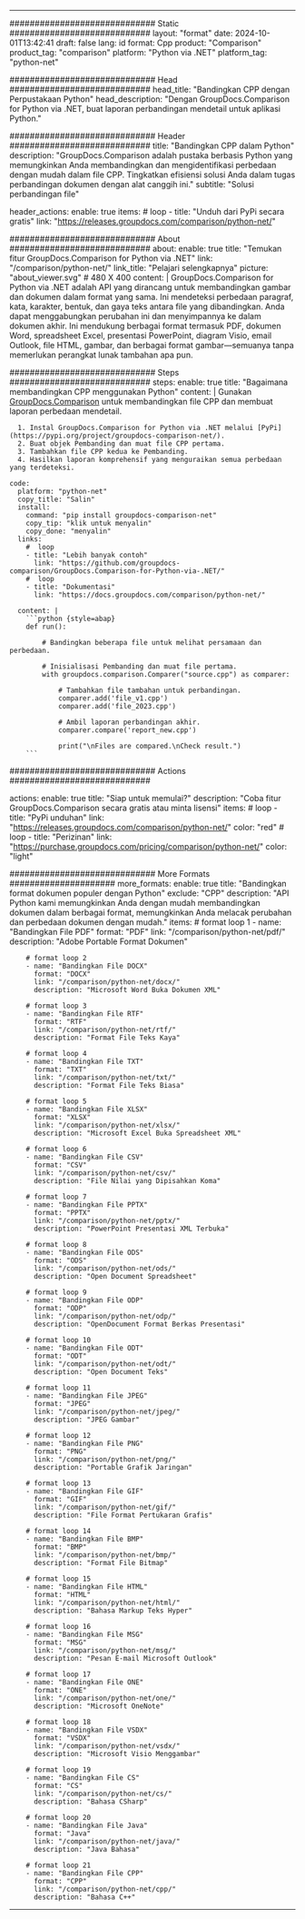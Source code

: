 
---
############################# Static ############################
layout: "format"
date:  2024-10-01T13:42:41
draft: false
lang: id
format: Cpp
product: "Comparison"
product_tag: "comparison"
platform: "Python via .NET"
platform_tag: "python-net"

############################# Head ############################
head_title: "Bandingkan CPP dengan Perpustakaan Python"
head_description: "Dengan GroupDocs.Comparison for Python via .NET, buat laporan perbandingan mendetail untuk aplikasi Python."

############################# Header ############################
title: "Bandingkan CPP dalam Python" 
description: "GroupDocs.Comparison adalah pustaka berbasis Python yang memungkinkan Anda membandingkan dan mengidentifikasi perbedaan dengan mudah dalam file CPP. Tingkatkan efisiensi solusi Anda dalam tugas perbandingan dokumen dengan alat canggih ini."
subtitle: "Solusi perbandingan file" 

header_actions:
  enable: true
  items:
    #  loop
    - title: "Unduh dari PyPi secara gratis"
      link: "https://releases.groupdocs.com/comparison/python-net/"
      
############################# About ############################
about:
    enable: true
    title: "Temukan fitur GroupDocs.Comparison for Python via .NET"
    link: "/comparison/python-net/"
    link_title: "Pelajari selengkapnya"
    picture: "about_viewer.svg" # 480 X 400
    content: |
       GroupDocs.Comparison for Python via .NET adalah API yang dirancang untuk membandingkan gambar dan dokumen dalam format yang sama. Ini mendeteksi perbedaan paragraf, kata, karakter, bentuk, dan gaya teks antara file yang dibandingkan. Anda dapat menggabungkan perubahan ini dan menyimpannya ke dalam dokumen akhir. Ini mendukung berbagai format termasuk PDF, dokumen Word, spreadsheet Excel, presentasi PowerPoint, diagram Visio, email Outlook, file HTML, gambar, dan berbagai format gambar—semuanya tanpa memerlukan perangkat lunak tambahan apa pun.

############################# Steps ############################
steps:
    enable: true
    title: "Bagaimana membandingkan CPP menggunakan Python"
    content: |
      Gunakan [GroupDocs.Comparison](https://products.groupdocs.com/comparison/python-net/) untuk membandingkan file CPP dan membuat laporan perbedaan mendetail.
      
      1. Instal GroupDocs.Comparison for Python via .NET melalui [PyPi](https://pypi.org/project/groupdocs-comparison-net/).
      2. Buat objek Pembanding dan muat file CPP pertama.
      3. Tambahkan file CPP kedua ke Pembanding.
      4. Hasilkan laporan komprehensif yang menguraikan semua perbedaan yang terdeteksi.
   
    code:
      platform: "python-net"
      copy_title: "Salin"
      install:
        command: "pip install groupdocs-comparison-net"
        copy_tip: "klik untuk menyalin"
        copy_done: "menyalin"
      links:
        #  loop
        - title: "Lebih banyak contoh"
          link: "https://github.com/groupdocs-comparison/GroupDocs.Comparison-for-Python-via-.NET/"
        #  loop
        - title: "Dokumentasi"
          link: "https://docs.groupdocs.com/comparison/python-net/"
          
      content: |
        ```python {style=abap}
        def run():

            # Bandingkan beberapa file untuk melihat persamaan dan perbedaan.

            # Inisialisasi Pembanding dan muat file pertama.
            with groupdocs.comparison.Comparer("source.cpp") as comparer:

                # Tambahkan file tambahan untuk perbandingan.
                comparer.add('file_v1.cpp')
                comparer.add('file_2023.cpp')

                # Ambil laporan perbandingan akhir.
                comparer.compare('report_new.cpp')

                print("\nFiles are compared.\nCheck result.")
        ```            

############################# Actions ############################

actions:
  enable: true
  title: "Siap untuk memulai?"
  description: "Coba fitur GroupDocs.Comparison secara gratis atau minta lisensi"
  items:
    #  loop
    - title: "PyPi unduhan"
      link: "https://releases.groupdocs.com/comparison/python-net/"
      color: "red"
        #  loop
    - title: "Perizinan"
      link: "https://purchase.groupdocs.com/pricing/comparison/python-net/"
      color: "light"


############################# More Formats #####################
more_formats:
    enable: true
    title: "Bandingkan format dokumen populer dengan Python"
    exclude: "CPP"
    description: "API Python kami memungkinkan Anda dengan mudah membandingkan dokumen dalam berbagai format, memungkinkan Anda melacak perubahan dan perbedaan dokumen dengan mudah."
    items: 
        # format loop 1
        - name: "Bandingkan File PDF"
          format: "PDF"
          link: "/comparison/python-net/pdf/"
          description: "Adobe Portable Format Dokumen"

        # format loop 2
        - name: "Bandingkan File DOCX"
          format: "DOCX"
          link: "/comparison/python-net/docx/"
          description: "Microsoft Word Buka Dokumen XML"

        # format loop 3
        - name: "Bandingkan File RTF"
          format: "RTF"
          link: "/comparison/python-net/rtf/"
          description: "Format File Teks Kaya"

        # format loop 4
        - name: "Bandingkan File TXT"
          format: "TXT"
          link: "/comparison/python-net/txt/"
          description: "Format File Teks Biasa"

        # format loop 5
        - name: "Bandingkan File XLSX"
          format: "XLSX"
          link: "/comparison/python-net/xlsx/"
          description: "Microsoft Excel Buka Spreadsheet XML"

        # format loop 6
        - name: "Bandingkan File CSV"
          format: "CSV"
          link: "/comparison/python-net/csv/"
          description: "File Nilai yang Dipisahkan Koma"

        # format loop 7
        - name: "Bandingkan File PPTX"
          format: "PPTX"
          link: "/comparison/python-net/pptx/"
          description: "PowerPoint Presentasi XML Terbuka"

        # format loop 8
        - name: "Bandingkan File ODS"
          format: "ODS"
          link: "/comparison/python-net/ods/"
          description: "Open Document Spreadsheet"

        # format loop 9
        - name: "Bandingkan File ODP"
          format: "ODP"
          link: "/comparison/python-net/odp/"
          description: "OpenDocument Format Berkas Presentasi"

        # format loop 10
        - name: "Bandingkan File ODT"
          format: "ODT"
          link: "/comparison/python-net/odt/"
          description: "Open Document Teks"

        # format loop 11
        - name: "Bandingkan File JPEG"
          format: "JPEG"
          link: "/comparison/python-net/jpeg/"
          description: "JPEG Gambar"

        # format loop 12
        - name: "Bandingkan File PNG"
          format: "PNG"
          link: "/comparison/python-net/png/"
          description: "Portable Grafik Jaringan"

        # format loop 13
        - name: "Bandingkan File GIF"
          format: "GIF"
          link: "/comparison/python-net/gif/"
          description: "File Format Pertukaran Grafis"

        # format loop 14
        - name: "Bandingkan File BMP"
          format: "BMP"
          link: "/comparison/python-net/bmp/"
          description: "Format File Bitmap"

        # format loop 15
        - name: "Bandingkan File HTML"
          format: "HTML"
          link: "/comparison/python-net/html/"
          description: "Bahasa Markup Teks Hyper"

        # format loop 16
        - name: "Bandingkan File MSG"
          format: "MSG"
          link: "/comparison/python-net/msg/"
          description: "Pesan E-mail Microsoft Outlook"

        # format loop 17
        - name: "Bandingkan File ONE"
          format: "ONE"
          link: "/comparison/python-net/one/"
          description: "Microsoft OneNote"

        # format loop 18
        - name: "Bandingkan File VSDX"
          format: "VSDX"
          link: "/comparison/python-net/vsdx/"
          description: "Microsoft Visio Menggambar"

        # format loop 19
        - name: "Bandingkan File CS"
          format: "CS"
          link: "/comparison/python-net/cs/"
          description: "Bahasa CSharp"

        # format loop 20
        - name: "Bandingkan File Java"
          format: "Java"
          link: "/comparison/python-net/java/"
          description: "Java Bahasa"
          
        # format loop 21
        - name: "Bandingkan File CPP"
          format: "CPP"
          link: "/comparison/python-net/cpp/"
          description: "Bahasa C++"
---